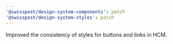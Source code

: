 ```yaml
---
'@swisspost/design-system-components': patch
'@swisspost/design-system-styles': patch
---
```


Improved the consistency of styles for buttons and links in HCM.
